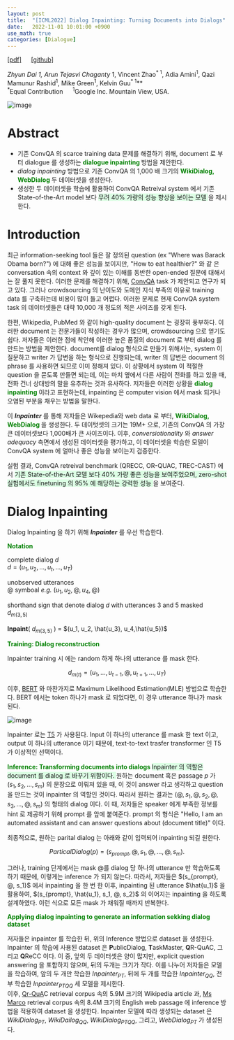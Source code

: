 ```yaml
---
layout: post
title:  "[ICML2022] Dialog Inpainting: Turning Documents into Dialogs"
date:   2022-11-01 10:01:00 +0900
use_math: true
categories: [Dialogue]
---
```

[[pdf]](https://arxiv.org/pdf/2205.09073.pdf)  &emsp;
[[github]](https://github.com/google-research/dialog-inpainting) <br>

**Zhyun Dai<sup>* 1</sup>, Arun Tejasvi Chaganty<sup>* 1</sup>, Vincent Zhao<sup>* 1</sup>, Adia Amini<sup>1</sup>, Qazi Mamunur Rashid<sup>1</sup>, Mike Green<sup>1</sup>, Kelvin Guu<sup>* 1</sup>**
<br><sup>*</sup>Equal Contribution  &emsp; <sup>1</sup>Google Inc. Mountain View, USA. &emsp; 

![image](https://user-images.githubusercontent.com/42200027/199418938-765bfa4c-7761-42d5-bec9-ba2dcad9bb0e.png)

# Abstract
- 기존 ConvQA 의 scarce training data 문제를 해결하기 위해, document 로 부터 dialogue 를 생성하는 <span style='color:green;font-weight:bold'> dialogue inpainting </span> 방법을 제안한다.
- *dialog inpainting* 방법으로 기존 ConvQA 의 1,000 배 크기의 <span style='color:green;font-weight:bold'> WikiDialog, WebDialog </span> 두 데이터셋을 생성한다.
- 생성한 두 데이터셋을 학습에 활용하여 ConvQA Retreival system 에서 기존 State-of-the-Art model 보다 <span style='background-color: #dcffe4'> 무려 40% 가량의 성능 향상을 보이는 모델 </span>을 제시한다.

# Introduction 
최근 information-seeking tool 들은 잘 정의된 question (ex "Where was Barack Obama born?") 에 대해 좋은 성능을 보이지만, "How to eat healthier?" 와 같 은 conversation 속의 context 와 깊이 있는 이해를 동반한 open-ended 질문에 대해서는 잘 풀지 못한다. 이러한 문제를 해결하기 위해, [ConvQA](https://www.microsoft.com/en-us/research/wp-content/uploads/2017/01/radlinski2017conversational.pdf) task 가 제안되고 연구가 되고 있다. 그러나 crowdsourcing 의 난이도와 도메인 지식 부족의 이유로 training data 를 구축하는데 비용이 많이 들고 어렵다. 이러한 문제로 현재 ConvQA system task 의 데이터셋들은 대략 10,000 개 정도의 적은 사이즈를 갖게 된다.

한편, Wikipedia, PubMed 와 같이 high-quality document 는 굉장히 풍부하다. 이러한 document 는 전문가들이 작성하는 경우가 많으며, crowdsourcing 으로 얻기도 쉽다. 저자들은 이러한 점에 착안해 이러한 높은 품질의 document 로 부터 dialog 를 만드는 방법을 제안한다. document를 dialog 형식으로 만들기 위해서는, system 이 질문하고 writer 가 답변을 하는 형식으로 진행되는데, writer 의 답변은 document 의 phrase 를 사용하면 되므로 이미 정해져 있다. 이 상황에서 system 이 적절한 question 을 묻도록 만들면 되는데, 이는 마치 옆에서 다른 사람이 전화를 하고 있을 때, 전화 건너 상대방의 말을 유추하는 것과 유사하다. 저자들은 이러한 상황을 <span style='color:green;font-weight:bold'> dialog inpainting </span> 이라고 표현하는데, inpainting 은 computer vision 에서 mask 되거나 오염된 부분을 채우는 방법을 말한다. 

이 ***Inpainter*** 를 통해 저자들은 Wikepedia와 web data 로 부터, <span style='color:green;font-weight:bold'> WikiDialog, WebDialog </span> 을 생성한다. 두 데이텃셋의 크기는 19M+ 으로, 기존의 ConvQA 의 가장 큰 데이터셋보다 1,000배가 큰 사이즈이다. 이후, *conversiotionality* 와 *answer adequacy* 측면에서 생성된 데이터셋을 평가하고, 이 데이터셋을 학습한 모델이 ConvQA system 에 얼마나 좋은 성능을 보이는지 검증한다.

실험 결과, ConvQA retreival benchmark (QRECC, OR-QUAC, TREC-CAST) 에서 <span style='background-color: #dcffe4'> 기존 State-of-the-Art 모델 보다 40% 가량 좋은 성능을 보여주었으며, zero-shot 실험에서도 finetuning 의 95% 에 해당하는 강력한 성능 </span>을 보여준다. 

# Dialog Inpainting
Dialog Inpainting 을 하기 위해 ***Inpainter*** 를 우선 학습한다. 

<span style='color:green;font-weight:bold'> Notation </span>

complete dialog $d$  <br>
$d=(u_1, u_2, ..., u_t, ..., u_T)$ 

unobserved utterances <br>
$@$ symboal *e.g.* $(u_1, u_2, @, u_4, @)$

shorthand sign that denote dialog $d$ with utterances 3 and 5 masked <br>
$d_{m(3,5)}$
<br><br>
**Inpaint**( $d_{m(3,5)}$ ) = $(u_1, u_2, \hat{u_3}, u_4,\hat{u_5})$

<span style='color:green;font-weight:bold'> Training: Dialog reconstruction </span>

Inpainter training 시 에는 random 하게 하나의 utterance 를 mask 한다. 

$$ d_{m(t)} = (u_1, ..., u_{t-1}, @, u_{t+1}, ..., u_T)$$

이후, [BERT](https://aclanthology.org/N19-1423/) 와 마찬가지로 Maximum Likelihood Estimation(MLE) 방법으로 학습한다.
BERT 에서는 token 하나가 mask 로 되었다면, 이 경우 utterance 하나가 mask 된다.

![image](https://user-images.githubusercontent.com/42200027/199421830-df3f09e8-7a53-4f80-a8e1-1702224391c7.png)

Inpainter 로는 [T5](https://arxiv.org/abs/1910.10683) 가 사용된다. Input 이 하나의 utterance 를 mask 한 text 이고, output 이 하나의 utterance 이기 때문에, text-to-text trasfer transformer 인 T5 가 이상적인 선택이다. 

<span style='color:green;font-weight:bold'> Inference: Transforming documents into dialogs </span>
<span style='background-color: #dcffe4'> Inpainter 의 역할은 document 를 dialog 로 바꾸기 위함이다. </span>
원하는 document 혹은 passage $p$ 가 $(s_1, s_2, ..., s_m)$ 의 문장으로 이뤄져 있을 때, 이 것이 answer 라고 생각하고 question 을 만드는 것이 inpainter 의 역할인 것이다.
따라서 원하는 결과는 $(@,s_1, @, s_2, @, s_3, ..., @, s_m)$ 의 형태의 dialog 이다.
이 때, 저자들은 speaker 에게 부족한 정보를 hint 로 제공하기 위해 prompt 를 앞에 붙여준다. 
prompt 의 형식은 "Hello, I am an automated assistant and can answer questions about (document title)" 이다.

최종적으로, 원하는 parital dialog 는 아래와 같이 입력되어 inpainting 되길 원한다.

$$ ParticalDialog(p) = (s_{prompt}, @, s_1, @, ..., @, s_m). $$

그러나, training 단계에서는 mask $@$를 dialog 당 하나의 utterance 만 학습하도록 하기 때문에, 이렇게는 inference 가 되지 않는다. 
따라서, 저자들은 $(s_{prompt}, @, s_1}$ 에서 inpainting 을 한 번 한 이후, inpainting 된 utterance $\hat{u_1}$ 을 활용하여, $(s_{prompt}, \hat{u_1}, s_1, @, s_2}$ 의 이어지는 inpainting 을 하도록 설계하였다. 이런 식으로 모든 mask 가 채워질 때까지 반복한다. 

<span style='color:green;font-weight:bold'> Applying dialog inpainting to generate an information sekking dialog dataset </span>

저자들은 inpainter 를 학습한 뒤, 위의 Inference 방법으로 dataset 을 생성한다.
Inpainter 의 학습에 사용된 dataset 은 **P**ublicDialog, **T**askMaster, **Q**R-QuAC, 그리고 **Q**ReCC 이다.
이 중, 앞의 두 데이터셋은 양이 많지만, explicit question answering 을 포함하지 않으며, 뒤의 두개는 크기가 작다.
이를 나누어 저자들은 모델을 학습하여, 앞의 두 개만 학습한 $Inpainter_{PT}$, 뒤에 두 개를 학습한 $Inpainter_{QQ}$, 전부 학습한 $Inpainter_{PTQQ}$ 세 모델을 제시한다.
<br>
이후, [Qr-QuA](https://dl.acm.org/doi/10.1145/3397271.3401110)C retrieval corpus 속의 5.9M 크기의 Wikipedia article 과, [Ms Marco](https://arxiv.org/pdf/1611.09268.pdf) retrieval corpus 속의 8.4M 크기의 English web passage 에 inference 방법을 적용하여 dataset 을 생성한다.
Inpainter 모델에 따라 생성되는 dataset 은 $WikiDialog_{PT}$, $WikiDailog_{QQ}$, $WikiDialog_{PTQQ}$, 그리고, $WebDialog_{PT}$ 가 생성된다.

